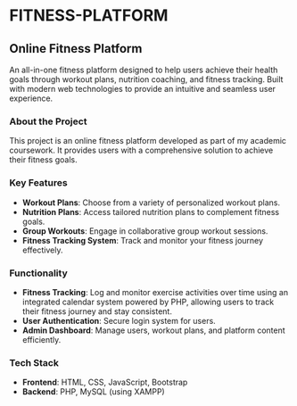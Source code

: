# FITNESS-PLATFORM
## Online Fitness Platform
An all-in-one fitness platform designed to help users achieve their health goals through workout plans, nutrition coaching, and fitness tracking. Built with modern web technologies to provide an intuitive and seamless user experience.
### About the Project
This project is an online fitness platform developed as part of my academic coursework. It provides users with a comprehensive solution to achieve their fitness goals.

### Key Features
- **Workout Plans**: Choose from a variety of personalized workout plans.
- **Nutrition Plans**: Access tailored nutrition plans to complement fitness goals.
- **Group Workouts**: Engage in collaborative group workout sessions.
- **Fitness Tracking System**: Track and monitor your fitness journey effectively.

### Functionality
- **Fitness Tracking**: Log and monitor exercise activities over time using an integrated calendar system powered by PHP, allowing users to track their fitness journey and stay consistent.
- **User Authentication**: Secure login system for users.
- **Admin Dashboard**: Manage users, workout plans, and platform content efficiently.


### Tech Stack
- **Frontend**: HTML, CSS, JavaScript, Bootstrap
- **Backend**: PHP, MySQL (using XAMPP)

